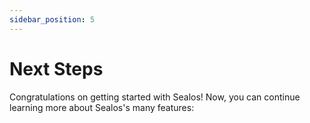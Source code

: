 ```yaml
---
sidebar_position: 5
---
```


# Next Steps

Congratulations on getting started with Sealos! Now, you can continue learning more about Sealos's many features: